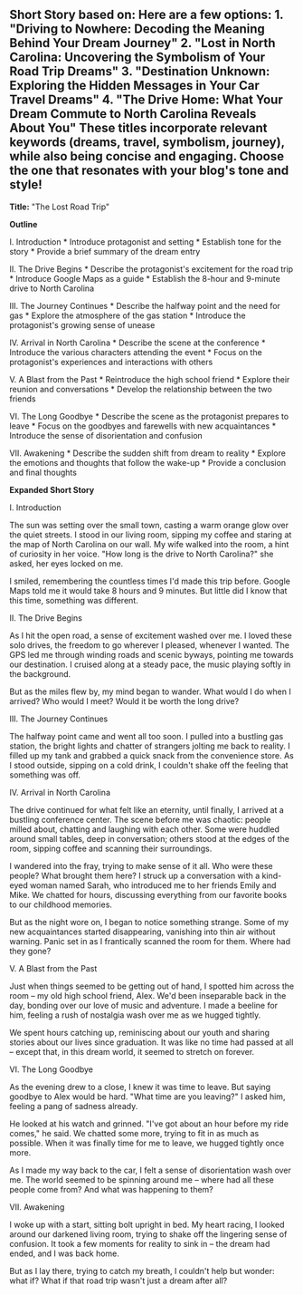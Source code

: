 ## Short Story based on: Here are a few options:  1. **"Driving to Nowhere: Decoding the Meaning Behind Your Dream Journey"** 2. **"Lost in North Carolina: Uncovering the Symbolism of Your Road Trip Dreams"** 3. **"Destination Unknown: Exploring the Hidden Messages in Your Car Travel Dreams"** 4. **"The Drive Home: What Your Dream Commute to North Carolina Reveals About You"**  These titles incorporate relevant keywords (dreams, travel, symbolism, journey), while also being concise and engaging. Choose the one that resonates with your blog's tone and style!

**Title:** "The Lost Road Trip"

**Outline**

I. Introduction
    * Introduce protagonist and setting
    * Establish tone for the story
    * Provide a brief summary of the dream entry

II. The Drive Begins
    * Describe the protagonist's excitement for the road trip
    * Introduce Google Maps as a guide
    * Establish the 8-hour and 9-minute drive to North Carolina

III. The Journey Continues
    * Describe the halfway point and the need for gas
    * Explore the atmosphere of the gas station
    * Introduce the protagonist's growing sense of unease

IV. Arrival in North Carolina
    * Describe the scene at the conference
    * Introduce the various characters attending the event
    * Focus on the protagonist's experiences and interactions with others

V. A Blast from the Past
    * Reintroduce the high school friend
    * Explore their reunion and conversations
    * Develop the relationship between the two friends

VI. The Long Goodbye
    * Describe the scene as the protagonist prepares to leave
    * Focus on the goodbyes and farewells with new acquaintances
    * Introduce the sense of disorientation and confusion

VII. Awakening
    * Describe the sudden shift from dream to reality
    * Explore the emotions and thoughts that follow the wake-up
    * Provide a conclusion and final thoughts

**Expanded Short Story**

I. Introduction

The sun was setting over the small town, casting a warm orange glow over the quiet streets. I stood in our living room, sipping my coffee and staring at the map of North Carolina on our wall. My wife walked into the room, a hint of curiosity in her voice. "How long is the drive to North Carolina?" she asked, her eyes locked on me.

I smiled, remembering the countless times I'd made this trip before. Google Maps told me it would take 8 hours and 9 minutes. But little did I know that this time, something was different.

II. The Drive Begins

As I hit the open road, a sense of excitement washed over me. I loved these solo drives, the freedom to go wherever I pleased, whenever I wanted. The GPS led me through winding roads and scenic byways, pointing me towards our destination. I cruised along at a steady pace, the music playing softly in the background.

But as the miles flew by, my mind began to wander. What would I do when I arrived? Who would I meet? Would it be worth the long drive?

III. The Journey Continues

The halfway point came and went all too soon. I pulled into a bustling gas station, the bright lights and chatter of strangers jolting me back to reality. I filled up my tank and grabbed a quick snack from the convenience store. As I stood outside, sipping on a cold drink, I couldn't shake off the feeling that something was off.

IV. Arrival in North Carolina

The drive continued for what felt like an eternity, until finally, I arrived at a bustling conference center. The scene before me was chaotic: people milled about, chatting and laughing with each other. Some were huddled around small tables, deep in conversation; others stood at the edges of the room, sipping coffee and scanning their surroundings.

I wandered into the fray, trying to make sense of it all. Who were these people? What brought them here? I struck up a conversation with a kind-eyed woman named Sarah, who introduced me to her friends Emily and Mike. We chatted for hours, discussing everything from our favorite books to our childhood memories.

But as the night wore on, I began to notice something strange. Some of my new acquaintances started disappearing, vanishing into thin air without warning. Panic set in as I frantically scanned the room for them. Where had they gone?

V. A Blast from the Past

Just when things seemed to be getting out of hand, I spotted him across the room – my old high school friend, Alex. We'd been inseparable back in the day, bonding over our love of music and adventure. I made a beeline for him, feeling a rush of nostalgia wash over me as we hugged tightly.

We spent hours catching up, reminiscing about our youth and sharing stories about our lives since graduation. It was like no time had passed at all – except that, in this dream world, it seemed to stretch on forever.

VI. The Long Goodbye

As the evening drew to a close, I knew it was time to leave. But saying goodbye to Alex would be hard. "What time are you leaving?" I asked him, feeling a pang of sadness already.

He looked at his watch and grinned. "I've got about an hour before my ride comes," he said. We chatted some more, trying to fit in as much as possible. When it was finally time for me to leave, we hugged tightly once more.

As I made my way back to the car, I felt a sense of disorientation wash over me. The world seemed to be spinning around me – where had all these people come from? And what was happening to them?

VII. Awakening

I woke up with a start, sitting bolt upright in bed. My heart racing, I looked around our darkened living room, trying to shake off the lingering sense of confusion. It took a few moments for reality to sink in – the dream had ended, and I was back home.

But as I lay there, trying to catch my breath, I couldn't help but wonder: what if? What if that road trip wasn't just a dream after all?